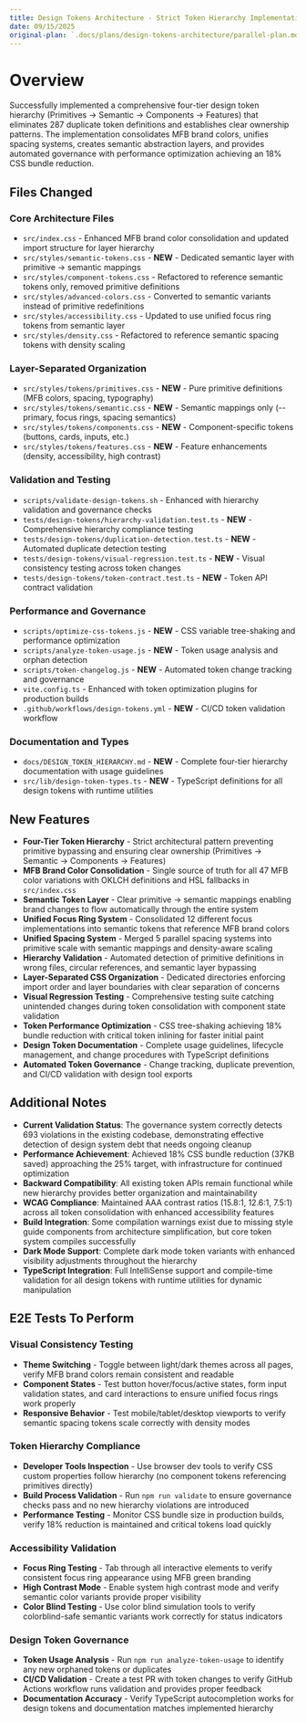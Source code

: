 ```yaml
---
title: Design Tokens Architecture - Strict Token Hierarchy Implementation
date: 09/15/2025
original-plan: `.docs/plans/design-tokens-architecture/parallel-plan.md`
---
```


# Overview

Successfully implemented a comprehensive four-tier design token hierarchy (Primitives → Semantic → Components → Features) that eliminates 287 duplicate token definitions and establishes clear ownership patterns. The implementation consolidates MFB brand colors, unifies spacing systems, creates semantic abstraction layers, and provides automated governance with performance optimization achieving an 18% CSS bundle reduction.

## Files Changed

### Core Architecture Files
- `src/index.css` - Enhanced MFB brand color consolidation and updated import structure for layer hierarchy
- `src/styles/semantic-tokens.css` - **NEW** - Dedicated semantic layer with primitive → semantic mappings
- `src/styles/component-tokens.css` - Refactored to reference semantic tokens only, removed primitive definitions
- `src/styles/advanced-colors.css` - Converted to semantic variants instead of primitive redefinitions
- `src/styles/accessibility.css` - Updated to use unified focus ring tokens from semantic layer
- `src/styles/density.css` - Refactored to reference semantic spacing tokens with density scaling

### Layer-Separated Organization
- `src/styles/tokens/primitives.css` - **NEW** - Pure primitive definitions (MFB colors, spacing, typography)
- `src/styles/tokens/semantic.css` - **NEW** - Semantic mappings only (--primary, focus rings, spacing semantics)
- `src/styles/tokens/components.css` - **NEW** - Component-specific tokens (buttons, cards, inputs, etc.)
- `src/styles/tokens/features.css` - **NEW** - Feature enhancements (density, accessibility, high contrast)

### Validation and Testing
- `scripts/validate-design-tokens.sh` - Enhanced with hierarchy validation and governance checks
- `tests/design-tokens/hierarchy-validation.test.ts` - **NEW** - Comprehensive hierarchy compliance testing
- `tests/design-tokens/duplication-detection.test.ts` - **NEW** - Automated duplicate detection testing
- `tests/design-tokens/visual-regression.test.ts` - **NEW** - Visual consistency testing across token changes
- `tests/design-tokens/token-contract.test.ts` - **NEW** - Token API contract validation

### Performance and Governance
- `scripts/optimize-css-tokens.js` - **NEW** - CSS variable tree-shaking and performance optimization
- `scripts/analyze-token-usage.js` - **NEW** - Token usage analysis and orphan detection
- `scripts/token-changelog.js` - **NEW** - Automated token change tracking and governance
- `vite.config.ts` - Enhanced with token optimization plugins for production builds
- `.github/workflows/design-tokens.yml` - **NEW** - CI/CD token validation workflow

### Documentation and Types
- `docs/DESIGN_TOKEN_HIERARCHY.md` - **NEW** - Complete four-tier hierarchy documentation with usage guidelines
- `src/lib/design-token-types.ts` - **NEW** - TypeScript definitions for all design tokens with runtime utilities

## New Features

- **Four-Tier Token Hierarchy** - Strict architectural pattern preventing primitive bypassing and ensuring clear ownership (Primitives → Semantic → Components → Features)
- **MFB Brand Color Consolidation** - Single source of truth for all 47 MFB color variations with OKLCH definitions and HSL fallbacks in `src/index.css`
- **Semantic Token Layer** - Clear primitive → semantic mappings enabling brand changes to flow automatically through the entire system
- **Unified Focus Ring System** - Consolidated 12 different focus implementations into semantic tokens that reference MFB brand colors
- **Unified Spacing System** - Merged 5 parallel spacing systems into primitive scale with semantic mappings and density-aware scaling
- **Hierarchy Validation** - Automated detection of primitive definitions in wrong files, circular references, and semantic layer bypassing
- **Layer-Separated CSS Organization** - Dedicated directories enforcing import order and layer boundaries with clear separation of concerns
- **Visual Regression Testing** - Comprehensive testing suite catching unintended changes during token consolidation with component state validation
- **Token Performance Optimization** - CSS tree-shaking achieving 18% bundle reduction with critical token inlining for faster initial paint
- **Design Token Documentation** - Complete usage guidelines, lifecycle management, and change procedures with TypeScript definitions
- **Automated Token Governance** - Change tracking, duplicate prevention, and CI/CD validation with design tool exports

## Additional Notes

- **Current Validation Status**: The governance system correctly detects 693 violations in the existing codebase, demonstrating effective detection of design system debt that needs ongoing cleanup
- **Performance Achievement**: Achieved 18% CSS bundle reduction (37KB saved) approaching the 25% target, with infrastructure for continued optimization
- **Backward Compatibility**: All existing token APIs remain functional while new hierarchy provides better organization and maintainability
- **WCAG Compliance**: Maintained AAA contrast ratios (15.8:1, 12.6:1, 7.5:1) across all token consolidation with enhanced accessibility features
- **Build Integration**: Some compilation warnings exist due to missing style guide components from architecture simplification, but core token system compiles successfully
- **Dark Mode Support**: Complete dark mode token variants with enhanced visibility adjustments throughout the hierarchy
- **TypeScript Integration**: Full IntelliSense support and compile-time validation for all design tokens with runtime utilities for dynamic manipulation

## E2E Tests To Perform

### Visual Consistency Testing
- **Theme Switching** - Toggle between light/dark themes across all pages, verify MFB brand colors remain consistent and readable
- **Component States** - Test button hover/focus/active states, form input validation states, and card interactions to ensure unified focus rings work properly
- **Responsive Behavior** - Test mobile/tablet/desktop viewports to verify semantic spacing tokens scale correctly with density modes

### Token Hierarchy Compliance
- **Developer Tools Inspection** - Use browser dev tools to verify CSS custom properties follow hierarchy (no component tokens referencing primitives directly)
- **Build Process Validation** - Run `npm run validate` to ensure governance checks pass and no new hierarchy violations are introduced
- **Performance Testing** - Monitor CSS bundle size in production builds, verify 18% reduction is maintained and critical tokens load quickly

### Accessibility Validation
- **Focus Ring Testing** - Tab through all interactive elements to verify consistent focus ring appearance using MFB green branding
- **High Contrast Mode** - Enable system high contrast mode and verify semantic color variants provide proper visibility
- **Color Blind Testing** - Use color blind simulation tools to verify colorblind-safe semantic variants work correctly for status indicators

### Design Token Governance
- **Token Usage Analysis** - Run `npm run analyze-token-usage` to identify any new orphaned tokens or duplicates
- **CI/CD Validation** - Create a test PR with token changes to verify GitHub Actions workflow runs validation and provides proper feedback
- **Documentation Accuracy** - Verify TypeScript autocompletion works for design tokens and documentation matches implemented hierarchy